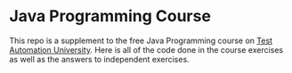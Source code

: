# Java Programming Course

This repo is a supplement to the free Java Programming course on [Test Automation University](https://testautomationu.applitools.com/java-programming-course/). Here is  all of the code done in the course exercises as well as the answers to independent exercises.
